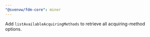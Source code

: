 ```yaml
---
"@svenvw/fdm-core": minor
---
```


Add `listAvailableAcquiringMethods` to retrieve all acquiring-method options.
